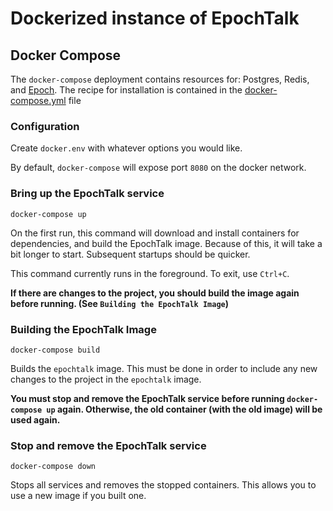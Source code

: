 # Dockerized instance of EpochTalk

## Docker Compose

The `docker-compose` deployment contains resources for:  Postgres, Redis, and
[Epoch](https://github.com/epochtalk/epoch).  The recipe for installation is
contained in the [docker-compose.yml](./docker-compose.yml) file

### Configuration

Create `docker.env` with whatever options you would like.

By default, `docker-compose` will expose port `8080` on the docker network.


### Bring up the EpochTalk service

`docker-compose up`

On the first run, this command will download and install containers for
dependencies, and build the EpochTalk image. Because of this, it will take a bit
longer to start.  Subsequent startups should be quicker.

This command currently runs in the foreground.  To exit, use `Ctrl+C`.

**If there are changes to the project, you should build the image again
before running. (See `Building the EpochTalk Image`)**


### Building the EpochTalk Image

`docker-compose build`

Builds the `epochtalk` image.  This must be done in order to include any new
changes to the project in the `epochtalk` image.

**You must stop and remove the EpochTalk service before running `docker-compose
up` again.  Otherwise, the old container (with the old image) will be used
again.**


### Stop and remove the EpochTalk service

`docker-compose down`

Stops all services and removes the stopped containers.  This allows you to use a
new image if you built one.
